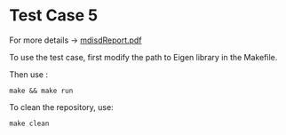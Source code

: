 # Test Case 5
For more details -> <a href="https://github.com/MalmbergNilsPolimi/mdisd/blob/main/doc/mdisdReport.pdf" target="_blank">mdisdReport.pdf</a>


To use the test case, first modify the path to Eigen library in the Makefile. 

Then use :
```
make && make run
```

To clean the repository, use:
```
make clean
````
